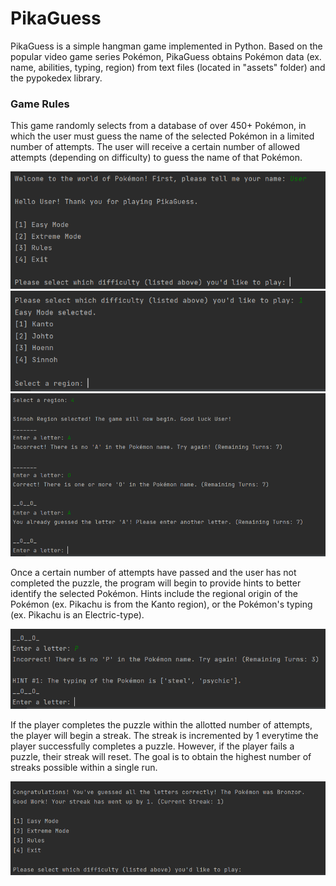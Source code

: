 # PikaGuess

PikaGuess is a simple hangman game implemented in Python. Based on the popular video game series Pokémon, PikaGuess obtains Pokémon data (ex. name, abilities, typing, region) from text files (located in "assets" folder) and the pypokedex library. 

### Game Rules
This game randomly selects from a database of over 450+ Pokémon, in which the user must guess the name of the selected Pokémon in a limited number of attempts. The user will receive a certain number of allowed attempts (depending on difficulty) to guess the name of that Pokémon. 

![alt text](assets/READMEImages/mainmenu.PNG) 
![alt text](assets/READMEImages/regionselection.PNG) 
![alt text](assets/READMEImages/gameprogression.PNG) 

Once a certain number of attempts have passed and the user has not completed the puzzle, the program will begin to provide hints to better identify the selected Pokémon. Hints include the regional origin of the Pokémon (ex. Pikachu is from the Kanto region), or the Pokémon's typing (ex. Pikachu is an Electric-type). 

![Alt Text](assets/READMEImages/hint_1.PNG)

If the player completes the puzzle within the allotted number of attempts, the player will begin a streak. The streak is incremented by 1 everytime the player successfully completes a puzzle. However, if the player fails a puzzle, their streak will reset. The goal is to obtain the highest number of streaks possible within a single run. 

![Alt Text](assets/READMEImages/conclusion.PNG)
